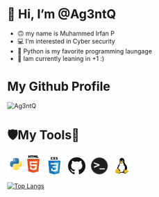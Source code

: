 # 👋 Hi, I’m @Ag3ntQ
- 🙃 my name is Muhammed Irfan P
- 💻 I’m interested in Cyber security
- 🐍 Python is my favorite programming laungage
- 🌱 Iam currently leaning in +1 :)

# My Github Profile
<img src="https://github-readme-stats.vercel.app/api?username=Ag3ntQ&hide_border=true&show_icons=true" alt="Ag3ntQ">

# 🛡️My Tools🔧
<img src="https://raw.githubusercontent.com/github/explore/80688e429a7d4ef2fca1e82350fe8e3517d3494d/topics/python/python.png" alt="Python" height="40"><img
 src="https://raw.githubusercontent.com/github/explore/80688e429a7d4ef2fca1e82350fe8e3517d3494d/topics/html/html.png" alt="Html" height="40">
<img src="https://raw.githubusercontent.com/github/explore/80688e429a7d4ef2fca1e82350fe8e3517d3494d/topics/css/css.png" alt="Css" height="40" style="vertical-align:top; margin:4px"  height="40">
<img src="https://raw.githubusercontent.com/github/explore/78df643247d429f6cc873026c0622819ad797942/topics/github/github.png" alt="Github" height="40" style="vertical-align:top; margin:4px">
<img src="https://raw.githubusercontent.com/github/explore/80688e429a7d4ef2fca1e82350fe8e3517d3494d/topics/terminal/terminal.png" alt="Terminal" height="40" style="vertical-align:top; margin:4px">
<img src="https://raw.githubusercontent.com/github/explore/80688e429a7d4ef2fca1e82350fe8e3517d3494d/topics/linux/linux.png" alt="Linux" height="40" style="vertical-align:top; margin:4px" alt="Windows" height="40" style="vertical-align:top; margin:4px">

[![Top Langs](https://github-readme-stats.vercel.app/api/top-langs/?username=Ag3ntQ&layout=compact)](https://github.com/anuraghazra/github-readme-stats)

